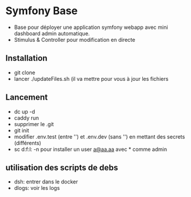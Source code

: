 # Symfony Base

- Base pour déployer une application symfony webapp avec mini dashboard admin automatique.
- Stimulus & Controller pour modification en directe

## Installation

- git clone
- lancer ./updateFiles.sh (il va mettre pour vous à jour les fichiers

## Lancement

- dc up -d
- caddy run
- supprimer le .git
- git init
- modifier .env.test (entre '') et .env.dev (sans '') en mettant des secrets (différents)
- sc d:f:l: -n pour installer un user a@aa.aa avec * comme admin

## utilisation des scripts de debs

- dsh: entrer dans le docker
- dlogs: voir les logs
